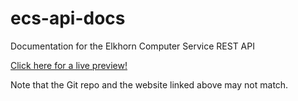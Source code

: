 # ecs-api-docs
Documentation for the Elkhorn Computer Service REST API

[Click here for a live preview!](https://api.ecs.rocks/docs)

Note that the Git repo and the website linked above may not match.
